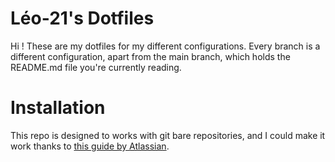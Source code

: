 # Léo-21's Dotfiles

Hi ! These are my dotfiles for my different configurations. Every branch is a different configuration, apart from the main branch, which holds the README.md file you're currently reading.

# Installation

This repo is designed to works with git bare repositories, and I could make it work thanks to [this guide by Atlassian](https://www.atlassian.com/git/tutorials/dotfiles).


